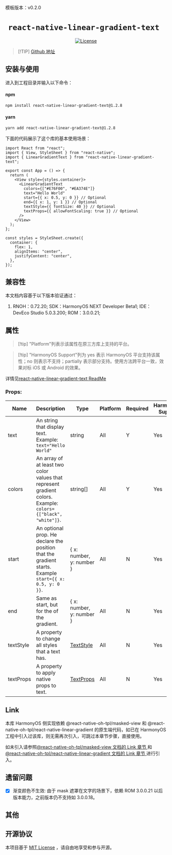 <!-- {% raw %} -->
模板版本：v0.2.0

<p align="center">
  <h1 align="center"> <code>react-native-linear-gradient-text </code> </h1>
</p>
<p align="center">
    <a href="https://github.com/HMDarkFir3/react-native-linear-gradient-text">
        <img src="https://img.shields.io/badge/license-MIT-green.svg" alt="License" />
    </a>
</p>

> [!TIP] [Github 地址](https://github.com/HMDarkFir3/react-native-linear-gradient-text)

## 安装与使用

进入到工程目录并输入以下命令：

<!-- tabs:start -->

#### npm

```bash
npm install react-native-linear-gradient-text@1.2.8
```

#### yarn

```bash
yarn add react-native-linear-gradient-text@1.2.8
```

<!-- tabs:end -->

下面的代码展示了这个库的基本使用场景：

```tsx
import React from "react";
import { View, StyleSheet } from "react-native";
import { LinearGradientText } from "react-native-linear-gradient-text";

export const App = () => {
  return (
    <View style={styles.container}>
      <LinearGradientText
        colors={["#E76F00", "#EA374E"]}
        text="Hello World"
        start={{ x: 0.5, y: 0 }} // Optional
        end={{ x: 1, y: 1 }} // Optional
        textStyle={{ fontSize: 40 }} // Optional
        textProps={{ allowFontScaling: true }} // Optional
      />
    </View>
  );
};

const styles = StyleSheet.create({
  container: {
    flex: 1,
    alignItems: "center",
    justifyContent: "center",
  },
});
```

## 兼容性

本文档内容基于以下版本验证通过：

1. RNOH：0.72.20; SDK：HarmonyOS NEXT Developer Beta1; IDE：DevEco Studio 5.0.3.200; ROM：3.0.0.21;

## 属性

> [!tip] "Platform"列表示该属性在原三方库上支持的平台。

> [!tip] "HarmonyOS Support"列为 yes 表示 HarmonyOS 平台支持该属性；no 则表示不支持；partially 表示部分支持。使用方法跨平台一致，效果对标 iOS 或 Android 的效果。

详情见[react-native-linear-gradient-text ReadMe](https://github.com/HMDarkFir3/react-native-linear-gradient-text/tree/main)

### Props:

| Name      | Description                                                                                                   | **Type**                                                         | Platform | Required | HarmonyOS Support |
| --------- | ------------------------------------------------------------------------------------------------------------- | ---------------------------------------------------------------- | -------- | -------- | ----------------- |
| text      | An string that display text. Example: `text="Hello World"`                                                    | string                                                           | All      | Y        | Yes               |
| colors    | An array of at least two color values that represent gradient colors. Example: `colors={["black", "white"]}`. | string[]                                                         | All      | Y        | Yes               |
| start     | An optional prop. He declare the position that the gradient starts. Example `start={{ x: 0.5, y: 0 }}`.       | { x: number, y: number }                                         | All      | N        | Yes               |
| end       | Same as start, but for the of the gradient.                                                                   | { x: number, y: number }                                         | All      | N        | Yes               |
| textStyle | A property to change all styles that a text has.                                                              | [TextStyle](https://reactnative.dev/docs/text-style-props)       | All      | N        | Yes               |
| textProps | A property to apply native props to text.                                                                     | [TextProps](https://reactnative.dev/docs/text-style-props#props) | All      | N        | Yes               |

## Link

本库 HarmonyOS 侧实现依赖 @react-native-oh-tpl/masked-view 和 @react-native-oh-tpl/react-native-linear-gradient 的原生端代码，如已在 HarmonyOS 工程中引入过该库，则无需再次引入，可跳过本章节步骤，直接使用。

如未引入请参照[@react-native-oh-tpl/masked-view 文档的 Link 章节 ](/zh-cn/react-native-masked-view-masked-view.md#link) 和 [@react-native-oh-tpl/react-native-linear-gradient 文档的 Link 章节 ](/zh-cn/react-native-linear-gradient.md#link)进行引入。

## 遗留问题

- [x] 渐变颜色不生效: 由于 mask 遮罩在文字的场景下，依赖 ROM 3.0.0.21 以后版本能力，之前版本仍不支持如 3.0.0.18。

## 其他

## 开源协议

本项目基于 [MIT License](https://github.com/HMDarkFir3/react-native-linear-gradient-text/blob/main/LICENSE) ，请自由地享受和参与开源。

<!-- {% endraw %} -->